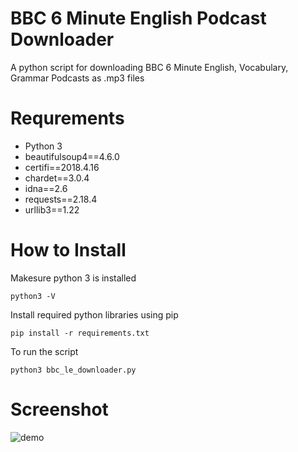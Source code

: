 # BBC 6 Minute English Podcast Downloader

A python script for downloading BBC 6 Minute English, Vocabulary, Grammar Podcasts as .mp3 files

# Requrements 

* Python 3
* beautifulsoup4==4.6.0
* certifi==2018.4.16
* chardet==3.0.4
* idna==2.6
* requests==2.18.4
* urllib3==1.22

# How to Install 

Makesure python 3 is installed 

`python3 -V`

Install required python libraries using pip

`pip install -r requirements.txt`

To run the script 

`python3 bbc_le_downloader.py`


# Screenshot

![demo](https://i.imgur.com/MrTaqe6.png)
